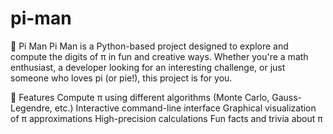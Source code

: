# pi-man
📌 Pi Man
Pi Man is a Python-based project designed to explore and compute the digits of π in fun and creative ways. Whether you're a math enthusiast, a developer looking for an interesting challenge, or just someone who loves pi (or pie!), this project is for you.

🎯 Features
Compute π using different algorithms (Monte Carlo, Gauss-Legendre, etc.)
Interactive command-line interface
Graphical visualization of π approximations
High-precision calculations
Fun facts and trivia about π
